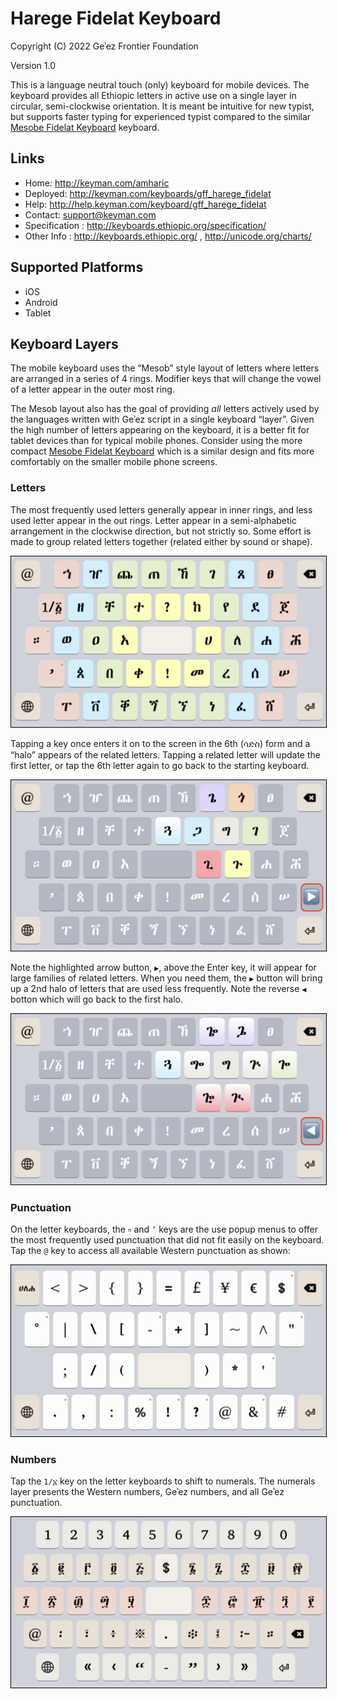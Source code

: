 # Harege Fidelat Keyboard

Copyright (C) 2022 Geʾez Frontier Foundation

Version 1.0

This is a language neutral touch (only) keyboard for mobile devices.  The keyboard provides all Ethiopic letters in active use on a single layer in circular, semi-clockwise orientation.  It is meant be intuitive for new typist, but supports faster typing for experienced typist compared to the similar [Mesobe Fidelat Keyboard](https://github.com/keymanapp/keyboards/tree/master/release/gff/gff_mesobe_fidelat) keyboard.

## Links

 * Home:     <http://keyman.com/amharic>
 * Deployed: <http://keyman.com/keyboards/gff_harege_fidelat>
 * Help:     <http://help.keyman.com/keyboard/gff_harege_fidelat>
 * Contact:  <support@keyman.com>
 * Specification :  http://keyboards.ethiopic.org/specification/
 * Other Info    :  http://keyboards.ethiopic.org/ , http://unicode.org/charts/

## Supported Platforms

 * iOS
 * Android
 * Tablet

## Keyboard Layers

The mobile keyboard uses the “Mesob” style layout of letters where letters are arranged in a series of 4 rings.  Modifier keys that will change the vowel of a letter appear in the outer most ring. 

The Mesob layout also has the goal of providing *all* letters actively used by the languages written with Geʾez script in a single keyboard “layer”. Given the high number of letters appearing on the keyboard, it is a better fit for tablet devices than for typical mobile phones. Consider using the more compact [Mesobe Fidelat Keyboard](https://github.com/keymanapp/keyboards/tree/master/release/gff/gff_mesobe_fidelat) which is a similar design and fits more comfortably on the smaller mobile phone screens.

### Letters

The most frequently used letters generally appear in inner rings, and less used letter appear in the out rings. Letter appear in a semi-alphabetic arrangement in the clockwise direction, but not strictly so.  Some effort is made to group related letters together (related either by sound or shape).

<img src="source/help/images/gff_mesob_halo-default-1.jpeg" style="border: 1px solid black;"/>

Tapping a key once enters it on to the screen in the 6th (ሳድስ) form and a “halo” appears of the related letters. Tapping a related letter will update the first letter, or tap the 6th letter again to go back to the starting keyboard. 

<img src="source/help/images/gff_mesob_halo-default-2.jpeg" style="border: 1px solid black;"/>

Note the highlighted arrow button, `▶`, above the Enter key, it will appear for large families of related letters.  When you need them, the `▶` button will bring up a 2nd halo of letters that are used less frequently. Note the reverse `◀` botton which will go back to the first halo.


<img src="source/help/images/gff_mesob_halo-default-3.jpeg" style="border: 1px solid black;"/>


### Punctuation

On the letter keyboards, the `።` and `’` keys are the use popup menus to offer the most frequently used punctuation that did not fit easily on the keyboard.  Tap the `@` key to access all available Western punctuation as shown:

<img src="source/help/images/gff_mesob_halo-punctuation-1.jpeg" style="border: 1px solid black;"/>

### Numbers

Tap the `1/፩` key on the letter keyboards to shift to numerals. The numerals layer presents the Western numbers, Geʾez numbers, and all Geʾez punctuation.

<img src="source/help/images/gff_mesob_halo-numerals-1.jpeg" style="border: 1px solid black;"/>
